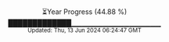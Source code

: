 <p align="center">
⏳Year Progress (44.88 %) <br>
█████████████▁▁▁▁▁▁▁▁▁▁▁▁▁▁▁▁▁ <br>
<sub>Updated: Thu, 13 Jun 2024 06:24:47 GMT</sub>
</p>

